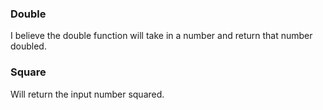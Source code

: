 ### Double

I believe the double function will take in a number and return that number doubled.

### Square

Will return the input number squared.
